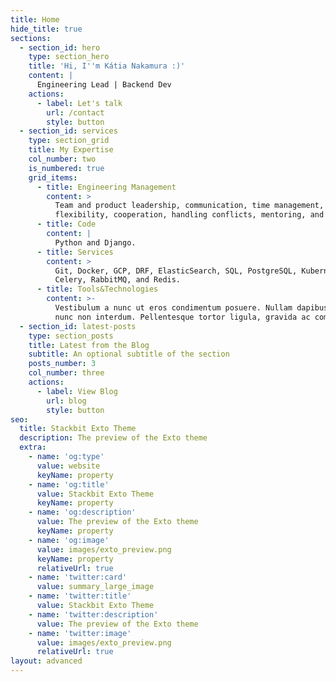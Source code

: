 ```yaml
---
title: Home
hide_title: true
sections:
  - section_id: hero
    type: section_hero
    title: 'Hi, I''m Kátia Nakamura :)'
    content: |
      Engineering Lead | Backend Dev
    actions:
      - label: Let's talk
        url: /contact
        style: button
  - section_id: services
    type: section_grid
    title: My Expertise
    col_number: two
    is_numbered: true
    grid_items:
      - title: Engineering Management
        content: >
          Team and product leadership, communication, time management,
          flexibility, cooperation, handling conflicts, mentoring, and 1on1s.
      - title: Code
        content: |
          Python and Django.
      - title: Services
        content: >
          Git, Docker, GCP, DRF, ElasticSearch, SQL, PostgreSQL, Kubernetes,
          Celery, RabbitMQ, and Redis.
      - title: Tools&Technologies
        content: >-
          Vestibulum a nunc ut eros condimentum posuere. Nullam dapibus quis
          nunc non interdum. Pellentesque tortor ligula, gravida ac commodo eu.
  - section_id: latest-posts
    type: section_posts
    title: Latest from the Blog
    subtitle: An optional subtitle of the section
    posts_number: 3
    col_number: three
    actions:
      - label: View Blog
        url: blog
        style: button
seo:
  title: Stackbit Exto Theme
  description: The preview of the Exto theme
  extra:
    - name: 'og:type'
      value: website
      keyName: property
    - name: 'og:title'
      value: Stackbit Exto Theme
      keyName: property
    - name: 'og:description'
      value: The preview of the Exto theme
      keyName: property
    - name: 'og:image'
      value: images/exto_preview.png
      keyName: property
      relativeUrl: true
    - name: 'twitter:card'
      value: summary_large_image
    - name: 'twitter:title'
      value: Stackbit Exto Theme
    - name: 'twitter:description'
      value: The preview of the Exto theme
    - name: 'twitter:image'
      value: images/exto_preview.png
      relativeUrl: true
layout: advanced
---
```

